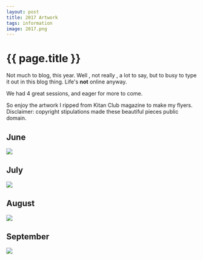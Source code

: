 ```yaml
---
layout: post
title: 2017 Artwork
tags: information
image: 2017.png
---
```

# {{ page.title }}

Not much to blog, this year. Well , not really , a lot to say, but to busy to type it out in this blog thing. Life's **not** online anyway. 

We had 4 great sessions, and eager for more to come.

So enjoy the artwork I ripped from Kitan Club magazine to make my flyers. Disclaimer: copyright stipulations made these beautiful pieces public domain.

## June 
![](https://i.imgur.com/3PfXJu3.png)

## July
![](https://i.imgur.com/rzYgpAt.png)

## August
![](https://i.imgur.com/RSAOOhZ.png)

## September
![](https://i.imgur.com/X5JaY5F.png)





